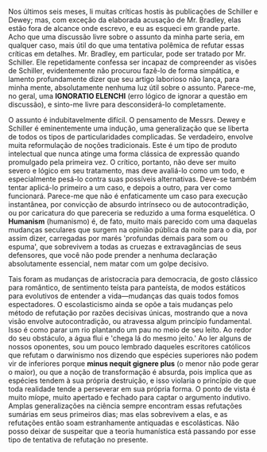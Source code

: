 Nos últimos seis meses, li muitas críticas hostis às publicações de Schiller e Dewey; mas, com exceção da elaborada acusação de Mr. Bradley, elas estão fora de alcance onde escrevo, e eu as esqueci em grande parte. Acho que uma discussão livre sobre o assunto da minha parte seria, em qualquer caso, mais útil do que uma tentativa polêmica de refutar essas críticas em detalhes. Mr. Bradley, em particular, pode ser tratado por Mr. Schiller. Ele repetidamente confessa ser incapaz de compreender as visões de Schiller, evidentemente não procurou fazê-lo de forma simpática, e lamento profundamente dizer que seu artigo laborioso não lança, para minha mente, absolutamente nenhuma luz útil sobre o assunto. Parece-me, no geral, uma **IGNORATIO ELENCHI** (erro lógico de ignorar a questão em discussão), e sinto-me livre para desconsiderá-lo completamente.

O assunto é indubitavelmente difícil. O pensamento de Messrs. Dewey e Schiller é eminentemente uma indução, uma generalização que se liberta de todos os tipos de particularidades complicadas. Se verdadeiro, envolve muita reformulação de noções tradicionais. Este é um tipo de produto intelectual que nunca atinge uma forma clássica de expressão quando promulgado pela primeira vez. O crítico, portanto, não deve ser muito severo e lógico em seu tratamento, mas deve avaliá-lo como um todo, e especialmente pesá-lo contra suas possíveis alternativas. Deve-se também tentar aplicá-lo primeiro a um caso, e depois a outro, para ver como funcionará. Parece-me que não é enfaticamente um caso para execução instantânea, por convicção de absurdo intrínseco ou de autocontradição, ou por caricatura do que pareceria se reduzido a uma forma esquelética. O **Humanism** (humanismo) é, de fato, muito mais parecido com uma daquelas mudanças seculares que surgem na opinião pública da noite para o dia, por assim dizer, carregadas por marés 'profundas demais para som ou espuma', que sobrevivem a todas as cruezas e extravagâncias de seus defensores, que você não pode prender a nenhuma declaração absolutamente essencial, nem matar com um golpe decisivo.

Tais foram as mudanças de aristocracia para democracia, de gosto clássico para romântico, de sentimento teísta para panteísta, de modos estáticos para evolutivos de entender a vida—mudanças das quais todos fomos espectadores. O escolasticismo ainda se opõe a tais mudanças pelo método de refutação por razões decisivas únicas, mostrando que a nova visão envolve autocontradição, ou atravessa algum princípio fundamental. Isso é como parar um rio plantando um pau no meio de seu leito. Ao redor do seu obstáculo, a água flui e 'chega lá do mesmo jeito.' Ao ler alguns de nossos oponentes, sou um pouco lembrado daqueles escritores católicos que refutam o darwinismo nos dizendo que espécies superiores não podem vir de inferiores porque **minus nequit gignere plus** (o menor não pode gerar o maior), ou que a noção de transformação é absurda, pois implica que as espécies tendem à sua própria destruição, e isso violaria o princípio de que toda realidade tende a perseverar em sua própria forma. O ponto de vista é muito míope, muito apertado e fechado para captar o argumento indutivo. Amplas generalizações na ciência sempre encontram essas refutações sumárias em seus primeiros dias; mas elas sobrevivem a elas, e as refutações então soam estranhamente antiquadas e escolásticas. Não posso deixar de suspeitar que a teoria humanística está passando por esse tipo de tentativa de refutação no presente.